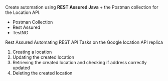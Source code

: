 Create automation using **REST Assured Java** + the Postman collection for the Location API. 


- Postman Collection
- Rest Assured 
- TestNG

Rest Assured Automating REST API Tasks on the Google location API replica
1. Creating a location
2. Updating the created location
3. Retrieving the created location and checking if address correctly updated
4. Deleting the created location